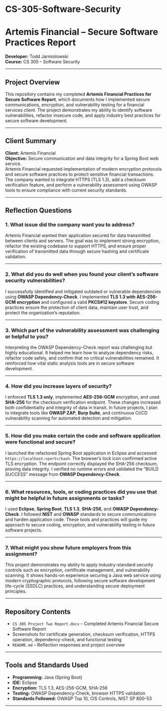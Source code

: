 # CS-305-Software-Security

# Artemis Financial – Secure Software Practices Report  
**Developer:** Todd Jarmiolowski  
**Course:** CS 305 – Software Security  

---

## Project Overview  
This repository contains my completed **Artemis Financial Practices for Secure Software Report**, which documents how I implemented secure communications, encryption, and vulnerability testing for a financial services client. The project demonstrates my ability to identify software vulnerabilities, refactor insecure code, and apply industry best practices for secure software development.

---

## Client Summary  
**Client:** Artemis Financial  
**Objective:** Secure communication and data integrity for a Spring Boot web service.  
Artemis Financial requested implementation of modern encryption protocols and secure software practices to protect sensitive financial transactions. The company wanted to integrate HTTPS (TLS 1.3), add a checksum verification feature, and perform a vulnerability assessment using OWASP tools to ensure compliance with current security standards.

---

## Reflection Questions

### 1. What issue did the company want you to address?  
Artemis Financial wanted their application secured for data transmitted between clients and servers. The goal was to implement strong encryption, refactor the existing codebase to support HTTPS, and ensure proper verification of transmitted data through secure hashing and certificate validation.

---

### 2. What did you do well when you found your client’s software security vulnerabilities?  
I successfully identified and mitigated outdated or vulnerable dependencies using **OWASP Dependency-Check**. I implemented **TLS 1.3 with AES-256-GCM encryption** and configured a valid **PKCS#12 keystore**. Secure coding practices ensure the protection of client data, maintain user trust, and protect the organization’s reputation.

---

### 3. Which part of the vulnerability assessment was challenging or helpful to you?  
Interpreting the OWASP Dependency-Check report was challenging but highly educational. It helped me learn how to analyze dependency risks, refactor code safely, and confirm that no critical vulnerabilities remained. It reinforced how vital static analysis tools are in secure software development.

---

### 4. How did you increase layers of security?  
I enforced **TLS 1.3 only**, implemented **AES-256-GCM** encryption, and used **SHA-256** for the checksum verification endpoint. These changes increased both confidentiality and integrity of data in transit. In future projects, I plan to integrate tools like **OWASP ZAP**, **Burp Suite**, and continuous CI/CD vulnerability scanning for automated detection and mitigation.

---

### 5. How did you make certain the code and software application were functional and secure?  
I launched the refactored Spring Boot application in Eclipse and accessed `https://localhost:<port>/hash`. The browser’s lock icon confirmed active TLS encryption. The endpoint correctly displayed the SHA-256 checksum, proving data integrity. I verified no runtime errors and validated the “BUILD SUCCESS” message from **OWASP Dependency-Check**.

---

### 6. What resources, tools, or coding practices did you use that might be helpful in future assignments or tasks?  
I used **Eclipse**, **Spring Boot**, **TLS 1.3**, **SHA-256**, and **OWASP Dependency-Check**. I followed **NIST** and **OWASP** standards to secure communications and harden application code. These tools and practices will guide my approach to secure coding, encryption, and vulnerability testing in future software projects.

---

### 7. What might you show future employers from this assignment?  
This project demonstrates my ability to apply industry-standard security controls such as encryption, certificate management, and vulnerability scanning. It shows hands-on experience securing a Java web service using modern cryptographic protocols, following secure software development life-cycle (SSDLC) practices, and understanding secure deployment principles.

---

## Repository Contents  
- `CS 305 Project Two Report.docx` – Completed Artemis Financial Secure Software Report  
- Screenshots for certificate generation, checksum verification, HTTPS operation, dependency-check, and functional testing  
- `README.md` – Reflection responses and project overview  

---

## Tools and Standards Used  
- **Programming:** Java (Spring Boot)  
- **IDE:** Eclipse  
- **Encryption:** TLS 1.3, AES-256-GCM, SHA-256  
- **Testing:** OWASP Dependency-Check, browser HTTPS validation  
- **Standards Followed:** OWASP Top 10, CIS Controls, NIST SP 800-53  

---


